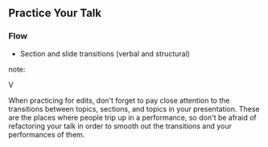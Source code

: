 ## Practice Your Talk

### Flow

* Section and slide transitions (verbal and structural)

note:

V

When practicing for edits, don't forget to pay close attention to the transitions between topics, sections, and topics in your presentation. These are the places where people trip up in a performance, so don't be afraid of refactoring your talk in order to smooth out the transitions and your performances of them.
